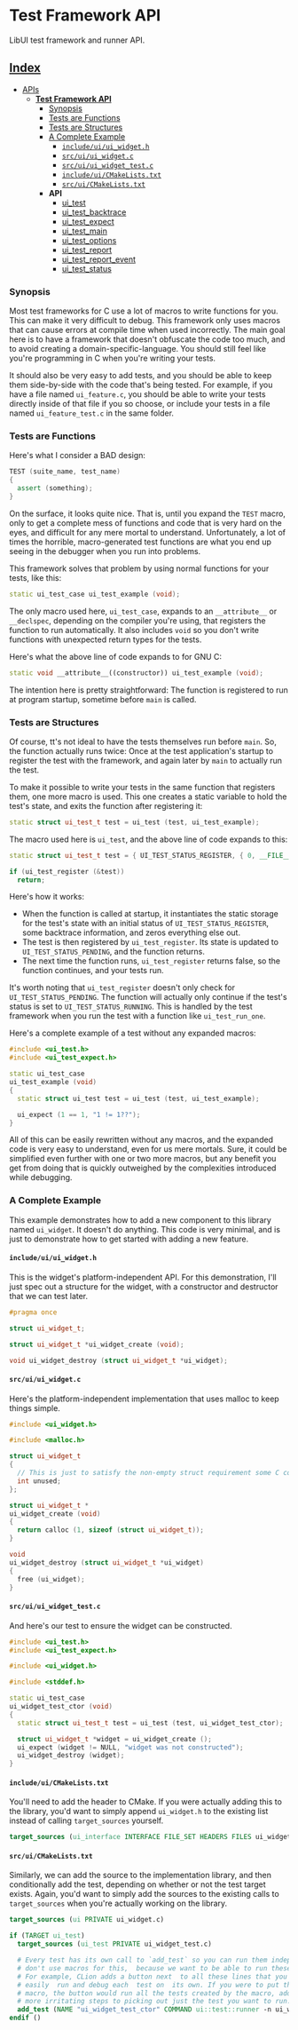 # Test Framework API

LibUI test framework and runner API.

## [Index](../../README.md)
- [APIs](../README.md)
  - **[Test Framework API](./README.md)**
    - [Synopsis](#synopsis)
    - [Tests are Functions](#tests-are-functions)
    - [Tests are Structures](#tests-are-structures)
    - [A Complete Example](#a-complete-example)
      - [`include/ui/ui_widget.h`](#includeuiui_widgeth)
      - [`src/ui/ui_widget.c`](#srcuiui_widgetc)
      - [`src/ui/ui_widget_test.c`](#srcuiui_widget_testc)
      - [`include/ui/CMakeLists.txt`](#includeuicmakeliststxt)
      - [`src/ui/CMakeLists.txt`](#srcuicmakeliststxt)
    - **API**
      - [ui_test](./ui_test.md)
      - [ui_test_backtrace](./ui_test_backtrace.md)
      - [ui_test_expect](./ui_test_expect.md)
      - [ui_test_main](./ui_test_main.md)
      - [ui_test_options](./ui_test_options.md)
      - [ui_test_report](./ui_test_report.md)
      - [ui_test_report_event](./ui_test_report_event.md)
      - [ui_test_status](./ui_test_status.md)

### Synopsis

Most test frameworks for C use a lot of macros to write functions for you. This can make it very difficult to debug.
This framework only uses macros that can cause errors at compile time when used incorrectly. The main goal here is to
have a framework that doesn't obfuscate the code too much, and to avoid creating a domain-specific-language. You
should still feel like you're programming in C when you're writing your tests.

It should also be very easy to add tests, and you should be able to keep them side-by-side with the code that's
being tested. For example, if you have a file named `ui_feature.c`, you should be able to write your tests directly
inside of that file if you so choose, or include your tests in a file named `ui_feature_test.c` in the same folder.

### Tests are Functions

Here's what I consider a BAD design:

```c++
TEST (suite_name, test_name)
{
  assert (something);
}
```

On the surface, it looks quite nice. That is, until you expand the `TEST` macro, only to get a complete mess of
functions and code that is very hard on the eyes, and difficult for any mere mortal to understand. Unfortunately, a
lot of times the horrible, macro-generated test functions are what you end up seeing in the debugger when you run
into problems.

This framework solves that problem by using normal functions for your tests, like this:

```c++
static ui_test_case ui_test_example (void);
```

The only macro used here, `ui_test_case`, expands to an `__attribute__` or `__declspec`, depending on the compiler
you're using, that registers the function to run automatically. It also includes `void` so you don't write functions
with unexpected return types for the tests.

Here's what the above line of code expands to for GNU C:

```c++
static void __attribute__((constructor)) ui_test_example (void);
```

The intention here is pretty straightforward: The function is registered to run at program startup, sometime before
`main` is called.

### Tests are Structures

Of course, tt's not ideal to have the tests themselves run before `main`. So, the function actually runs twice:
Once at the test application's startup to register the test with the framework, and again later by `main` to
actually run the test.

To make it possible to write your tests in the same function that registers them, one more macro is used. This one
creates a static variable to hold the test's state, and exits the function after registering it:

```c++
static struct ui_test_t test = ui_test (test, ui_test_example);
```

The macro used here is `ui_test`, and the above line of code expands to this:

```c++
static struct ui_test_t test = { UI_TEST_STATUS_REGISTER, { 0, __FILE__, __LINE__ }, 0 };

if (ui_test_register (&test))
  return;
```

Here's how it works:

- When the function is called at startup, it instantiates the static storage for the test's state with an initial
  status of `UI_TEST_STATUS_REGISTER`, some backtrace information, and zeros everything else out.
- The test is then registered by `ui_test_register`. Its state is updated to `UI_TEST_STATUS_PENDING`, and the
  function returns.
- The next time the function runs, `ui_test_register` returns false, so the function continues, and your tests run.

It's worth noting that `ui_test_register` doesn't only check for `UI_TEST_STATUS_PENDING`. The function will
actually only continue if the test's status is set to `UI_TEST_STATUS_RUNNING`. This is handled by the test
framework when you run the test with a function like `ui_test_run_one`.

Here's a complete example of a test without any expanded macros:

```c++
#include <ui_test.h>
#include <ui_test_expect.h>

static ui_test_case
ui_test_example (void)
{
  static struct ui_test test = ui_test (test, ui_test_example);

  ui_expect (1 == 1, "1 != 1??");
}
```

All of this can be easily rewritten without any macros, and the expanded code is very easy to understand, even for
us mere mortals. Sure, it could be simplified even further with one or two more macros, but any benefit you get
from doing that is quickly outweighed by the complexities introduced while debugging.

### A Complete Example

This example demonstrates how to add a new component to this library named `ui_widget`. It doesn't do anything.
This code is very minimal, and is just to demonstrate how to get started with adding a new feature.

#### `include/ui/ui_widget.h`

This is the widget's platform-independent API. For this demonstration, I'll just spec out a structure for the
widget, with a constructor and destructor that we can test later.

```c++
#pragma once

struct ui_widget_t;

struct ui_widget_t *ui_widget_create (void);

void ui_widget_destroy (struct ui_widget_t *ui_widget);
```

#### `src/ui/ui_widget.c`

Here's the platform-independent implementation that uses malloc to keep things simple.

```c++
#include <ui_widget.h>

#include <malloc.h>

struct ui_widget_t
{
  // This is just to satisfy the non-empty struct requirement some C compilers have.
  int unused;
};

struct ui_widget_t *
ui_widget_create (void)
{
  return calloc (1, sizeof (struct ui_widget_t));
}

void
ui_widget_destroy (struct ui_widget_t *ui_widget)
{
  free (ui_widget);
}
```

#### `src/ui/ui_widget_test.c`

And here's our test to ensure the widget can be constructed.

```c++
#include <ui_test.h>
#include <ui_test_expect.h>

#include <ui_widget.h>

#include <stddef.h>

static ui_test_case
ui_widget_test_ctor (void)
{
  static struct ui_test_t test = ui_test (test, ui_widget_test_ctor);

  struct ui_widget_t *widget = ui_widget_create ();
  ui_expect (widget != NULL, "widget was not constructed");
  ui_widget_destroy (widget);
}
```

#### `include/ui/CMakeLists.txt`

You'll need to add the header to CMake. If you were actually adding this to the library, you'd want to simply
append `ui_widget.h` to the existing list instead of calling `target_sources` yourself.

```cmake
target_sources (ui_interface INTERFACE FILE_SET HEADERS FILES ui_widget.h)
```

#### `src/ui/CMakeLists.txt`

Similarly, we can add the source to the implementation library, and then conditionally add the test, depending on
whether or not the test target exists. Again, you'd want to simply add the sources to the existing calls to
`target_sources` when you're actually working on the library.

```cmake
target_sources (ui PRIVATE ui_widget.c)

if (TARGET ui_test)
  target_sources (ui_test PRIVATE ui_widget_test.c)

  # Every test has its own call to `add_test` so you can run them independently. We
  # don't use macros for this,  because we want to be able to run these from an IDE
  # For example, CLion adds a button next  to all these lines that you can click to
  # easily  run and debug each  test on  its own. If you were to put this  inside a
  # macro, the button would run all the tests created by the macro, adding a couple
  # more irritating steps to picking out just the test you want to run.
  add_test (NAME "ui_widget_test_ctor" COMMAND ui::test::runner -n ui_widget_test_ctor)
endif ()
```
